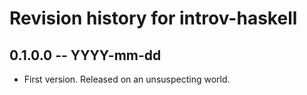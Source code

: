 # Revision history for introv-haskell

## 0.1.0.0  -- YYYY-mm-dd

* First version. Released on an unsuspecting world.

